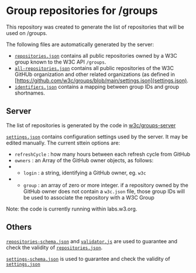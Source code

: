 # Group repositories for /groups

This repository was created to generate the list of repositories that will be used on /groups.

The following files are automatically generated by the server:

* [`repositories.json`](https://github.com/w3c/groups/blob/main/repositories.json) contains all public repositories owned by a W3C group known to the W3C API `/groups`.
* [`all-repositories.json`](https://github.com/w3c/groups/blob/main/all-repositories.json) contains all public repositories of the W3C GitHUb organization and other related organizations (as defined in [https://github.com/w3c/groups/blob/main/settings.json](settings.json).
* [`identifiers.json`](https://github.com/w3c/groups/blob/main/identifiers.json) contains a mapping
between group IDs and group shortnames.

## Server

The list of repositories is generated by the code in [w3c/groups-server](https://github.com/w3c/groups-server/)

[`settings.json`](https://github.com/w3c/groups/blob/main/settings.json) contains configuration settings used by the server. It may be edited manually. The current sttein options are:

* ``refreshCycle`` : how many hours between each refresh cycle from GitHub
* ``owners`` : an Array of the GitHub owner objects, as follows:
* * ``login`` : a string, identifying a GitHub owner, eg. ``w3c``
* * ``group`` : an array of zero or more integer. if a repository owned by the GitHub owner does not contain a ``w3c.json`` file, those group IDs will be used to associate the repository with a W3C Group

Note: the code is currently running within labs.w3.org.

## Others

[`repositories-schema.json`](https://github.com/w3c/groups/blob/main/repositories-schema.json) and [`validator.js`](https://github.com/w3c/groups/blob/main/validator.js) are used to guarantee and check the validity of [`repositories.json`](https://github.com/w3c/groups/blob/main/repositories.json).

[`settings-schema.json`](https://github.com/w3c/groups/blob/main/settings-schema.json) is used to guarantee and check the validity of [`settings.json`](https://github.com/w3c/groups/blob/main/settings.json)
